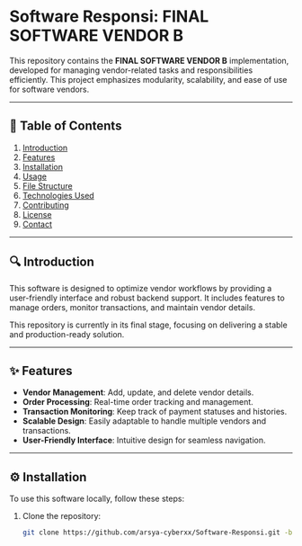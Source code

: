 # Software Responsi: FINAL SOFTWARE VENDOR B

This repository contains the **FINAL SOFTWARE VENDOR B** implementation, developed for managing vendor-related tasks and responsibilities efficiently. This project emphasizes modularity, scalability, and ease of use for software vendors.

---

## 📖 Table of Contents

1. [Introduction](#introduction)
2. [Features](#features)
3. [Installation](#installation)
4. [Usage](#usage)
5. [File Structure](#file-structure)
6. [Technologies Used](#technologies-used)
7. [Contributing](#contributing)
8. [License](#license)
9. [Contact](#contact)

---

## 🔍 Introduction

This software is designed to optimize vendor workflows by providing a user-friendly interface and robust backend support. It includes features to manage orders, monitor transactions, and maintain vendor details.

This repository is currently in its final stage, focusing on delivering a stable and production-ready solution.

---

## ✨ Features

- **Vendor Management**: Add, update, and delete vendor details.
- **Order Processing**: Real-time order tracking and management.
- **Transaction Monitoring**: Keep track of payment statuses and histories.
- **Scalable Design**: Easily adaptable to handle multiple vendors and transactions.
- **User-Friendly Interface**: Intuitive design for seamless navigation.

---

## ⚙️ Installation

To use this software locally, follow these steps:

1. Clone the repository:
   ```bash
   git clone https://github.com/arsya-cyberxx/Software-Responsi.git -b FINAL-SOFTWARE-VENDOR-B
